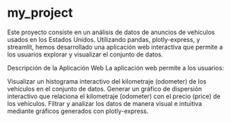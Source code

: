# my_project
Este proyecto consiste en un análisis de datos de anuncios de vehículos usados en los Estados Unidos. Utilizando pandas, plotly-express, y streamlit, hemos desarrollado una aplicación web interactiva que permite a los usuarios explorar y visualizar el conjunto de datos.

Descripción de la Aplicación Web
La aplicación web permite a los usuarios:

Visualizar un histograma interactivo del kilometraje (odometer) de los vehículos en el conjunto de datos.
Generar un gráfico de dispersión interactivo que relaciona el kilometraje (odometer) con el precio (price) de los vehículos.
Filtrar y analizar los datos de manera visual e intuitiva mediante gráficos generados con plotly-express.